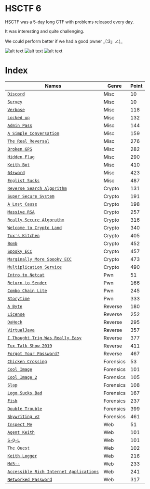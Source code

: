 # HSCTF 6

HSCTF was a 5-day long CTF with problems released every day.

It was interesting and quite challenging.

We could perform better if we had a good pwner \_(:3」∠)\_

![alt text](scoreboard.png)
![alt text](team.png)
![alt text](Kuruwa.png)

# Index

| Names                  |Genre               |Point      |
|------------------------|---------------------|----------|
| [`Discord`](Discord/)|Misc|10|
| [`Survey`](Survey/)|Misc|10|
| [`Verbose`](Verbose/)|Misc|118|
| [`Locked up`](Locked-up/)|Misc|132|
| [`Admin Pass`](Admin-pass/)|Misc|144|
| [`A Simple Conversation`](A-simple-conversation/)|Misc|159|
| [`The Real Reversal`](The-real-reversal/)|Misc|276|
| [`Broken GPS`](Broken%20GPS/)|Misc|282|
| [`Hidden Flag`](Hidden%20Flag/)|Misc|290|
| [`Keith Bot`](Keith%20bot/) |Misc|410|
| [`64+word`](64+word/) |Misc|423|
| [`Englist Sucks`](English%20Sucks/)|Misc|487|
| [`Reverse Search Algorithm`](Reverse%20Search%20Algorithm/)|Crypto|131|
| [`Super Secure System`](Super%20Secure%20System/)|Crypto|191|
| [`A Lost Cause`](A%20Lost%20Cause/)|Crypto|198|
| [`Massive RSA`](Massive%20RSA/)|Crypto|257|
| [`Really Secure Algoruthm`](Really%20Secure%20Algorithm/)|Crypto|316|
| [`Welcome to Crypto Land`](Welcome%20to%20Crypto%20Land/)|Crypto|340|
| [`Tux's Kitchen`](Tux's%20Kitchen/)|Crypto|405|
| [`Bomb`](Bomb/)|Crypto|452|
| [`Spooky ECC`](Spooky%20ECC/)|Crypto|457|
| [`Marginally More Spooky ECC`](Marginally%20More%20Spooky%20ECC/)|Crypto|473|
| [`Multiplication Service`](Multiplication%20Service/)|Crypto|490|
| [`Intro to Netcat`](Intro%20to%20Netcat/)|Pwn|51|
| [`Return to Sender`](Return-to-sender/)|Pwn|166|
| [`Combo Chain Lite`](Combo-chain-lite/)|Pwn|245|
| [`Storytime`](Storytime/)|Pwn|333|
| [`A Byte`](A%20Byte/)|Reverse|180|
| [`License`](License/)|Reverse|252|
| [`DaHeck`](DaHeck/)|Reverse|295|
| [`VirtualJava`](VirtualJava/)|Reverse|357|
| [`I Thought Trig Was Really Easy`](I%20Thought%20Trig%20Was%20Really%20Easy/)|Reverse|377|
| [`Tux Talk Show 2019`](Tux%20Talk%20Show%202019/)|Reverse|411|
| [`Forgot Your Password?`](Forgot%20Your%20Password/)|Reverse|467|
| [`Chicken Crossing`](Chicken-crossing)|Forensics|53|
| [`Cool Image`](Cool%20Image/)|Forensics|101|
| [`Cool Image 2`](Cool-image-2/)|Forensics|105|
| [`Slap`](Slap/)|Forensics|108|
| [`Logo Sucks Bad`](Logo-sucks-bad/)|Forensics|167|
| [`Fish`](Fish/)|Forensics|237|
| [`Double Trouble`](Double%20Trouble/)|Forensics|399|
| [`Skywriting v2`](Skywriting%20v2/)|Forensics|461|
| [`Inspect Me`](Inspect%20Me/)|Web|51|
| [`Agent Keith`](Agent%20Keith/)|Web|101|
| [`S-Q-L`](S-Q-L/)|Web|101|
| [`The Quest`](The-quest/)|Web|102|
| [`Keith Logger`](Keith-logger/)|Web|216|
| [`Md5--`](Md5--/)|Web|233|
| [`Accessible Rich Internet Applications`](Accessible-rich-internet-applications/)|Web|241|
| [`Networked Password`](Networked-password/)|Web|317|